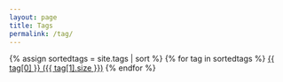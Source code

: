 ```yaml
---
layout: page
title: Tags
permalink: /tag/
---
```


{% assign sortedtags = site.tags | sort %}
{% for tag in sortedtags %}
<a href="/tag/{{ tag[0] }}">{{ tag[0] }} ({{ tag[1].size }})</a>
{% endfor %}
